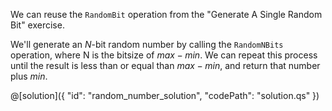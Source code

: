 We can reuse the `RandomBit` operation from the "Generate A Single Random Bit" exercise.

We'll generate an $N$-bit random number by calling the `RandomNBits` operation, where N is the bitsize of $max - min$. We can repeat this process until the result is less than or equal than $max - min$, and return that number plus $min$.

@[solution]({
    "id": "random_number_solution",
    "codePath": "solution.qs"
})
